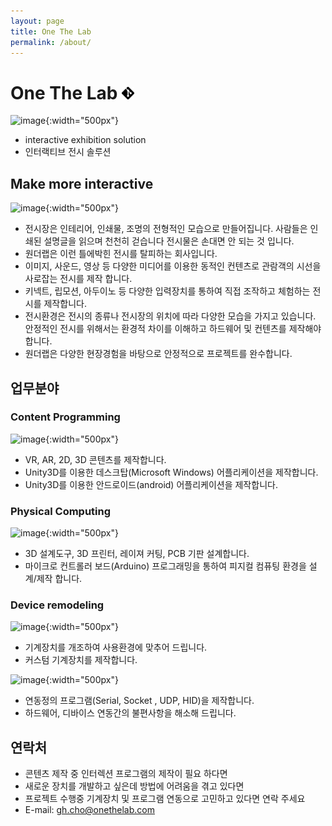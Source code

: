 ```yaml
---
layout: page
title: One The Lab
permalink: /about/
---
```


# One The Lab <a class="nav-item" href="https://github.com/gunug/gunug.github.io/blob/main/_pages/about_us.md" target="_blank"><img width="20px" src="/public/img/Git-Icon-Black.png" /></a>
>
![image](https://github.com/gunug/gunug.github.io/assets/52345276/991885a8-ae82-4581-b443-c7503d9bf07f){:width="500px"}
* interactive exhibition solution
* 인터랙티브 전시 솔루션

## Make more interactive
>
![image](https://github.com/gunug/gunug.github.io/assets/52345276/5ca17517-92b8-484d-9480-1e11de4b81ae){:width="500px"}
* 전시장은 인테리어, 인쇄물, 조명의 전형적인 모습으로 만들어집니다. 사람들은 인쇄된 설명글을 읽으며 천천히 걷습니다 전시물은 손대면 안 되는 것 입니다.
* 원더랩은 이런 틀에박힌 전시를 탈피하는 회사입니다.
* 이미지, 사운드, 영상 등 다양한 미디어를 이용한 동적인 컨텐츠로 관람객의 시선을 사로잡는 전시를 제작 합니다. 
* 키넥트, 립모션, 아두이노 등 다양한 입력장치를 통하여 직접 조작하고 체험하는 전시를 제작합니다.
* 전시환경은 전시의 종류나 전시장의 위치에 따라 다양한 모습을 가지고 있습니다. 안정적인 전시를 위해서는 환경적 차이를 이해하고 하드웨어 및 컨텐츠를 제작해야 합니다.
* 원더랩은 다양한 현장경험을 바탕으로 안정적으로 프로젝트를 완수합니다.

## 업무분야

### Content Programming
>
![image](https://github.com/gunug/gunug.github.io/assets/52345276/57d3e669-0699-44f3-9f68-ba27d60fdde0){:width="500px"}
* VR, AR, 2D, 3D 콘텐츠를 제작합니다.
* Unity3D를 이용한 데스크탑(Microsoft Windows) 어플리케이션을 제작합니다.
* Unity3D를 이용한 안드로이드(android) 어플리케이션을 제작합니다.

### Physical Computing
>
![image](https://github.com/gunug/gunug.github.io/assets/52345276/ef8ceee1-ec35-4ef1-ba06-5e36d1c35a08){:width="500px"}
* 3D 설계도구, 3D 프린터, 레이져 커팅, PCB 기판 설계합니다.
* 마이크로 컨트롤러 보드(Arduino) 프로그래밍을 통하여 피지컬 컴퓨팅 환경을 설계/제작 합니다.
  
### Device remodeling
>
![image](https://github.com/gunug/gunug.github.io/assets/52345276/3068de69-c00b-405c-84ad-b643577181d0){:width="500px"}
* 기계장치를 개조하여 사용환경에 맞추어 드립니다.
* 커스텀 기계장치를 제작합니다.

>
![image](https://github.com/gunug/gunug.github.io/assets/52345276/df6e966a-7a0d-444f-ada3-f2d24236fd3f){:width="500px"}
* 연동정의 프로그램(Serial, Socket , UDP, HID)을 제작합니다.
* 하드웨어, 디바이스 연동간의 불편사항을 해소해 드립니다.

## 연락처
>
* 콘텐츠 제작 중 인터렉션 프로그램의 제작이 필요 하다면
* 새로운 장치를 개발하고 싶은데 방법에 어려움을 겪고 있다면
* 프로젝트 수행중 기계장치 및 프로그램 연동으로 고민하고 있다면
연락 주세요
* E-mail: gh.cho@onethelab.com
